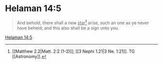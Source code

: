# Helaman 14:5

> And behold, there shall a new <u>star</u>[^a] arise, such an one as ye never have beheld; and this also shall be a sign unto you.

[Helaman 14:5](https://www.churchofjesuschrist.org/study/scriptures/bofm/hel/14?lang=eng&id=p5#p5)


[^a]: [[Matthew 2.2|Matt. 2:2 (1-2)]]; [[3 Nephi 1.21|3 Ne. 1:21]]. TG [[Astronomy]].
